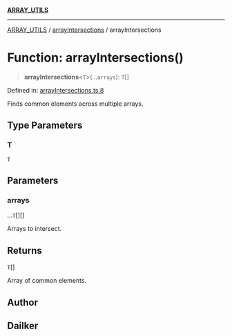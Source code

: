 [**ARRAY_UTILS**](../../README.md)

***

[ARRAY_UTILS](../../README.md) / [arrayIntersections](../README.md) / arrayIntersections

# Function: arrayIntersections()

> **arrayIntersections**\<`T`\>(...`arrays`): `T`[]

Defined in: [arrayIntersections.ts:8](https://github.com/dailker/everyutil/blob/54be0bab567ca8e189c5982902c59f3b7981d51d/src/array/arrayIntersections.ts#L8)

Finds common elements across multiple arrays.

## Type Parameters

### T

`T`

## Parameters

### arrays

...`T`[][]

Arrays to intersect.

## Returns

`T`[]

Array of common elements.

## Author

## Dailker
